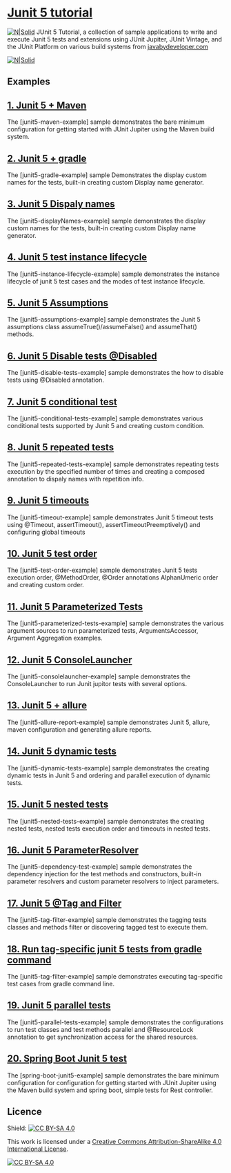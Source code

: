 # [Junit 5 tutorial](https://javabydeveloper.com/junit-5-tutorial/)
[![N|Solid](https://javabydeveloper.com/wp-content/uploads/2020/02/junit-5-tutorial-master.png)](https://javabydeveloper.com/junit-5-tutorial)
JUnit 5 Tutorial, a collection of sample applications to write and execute Junit 5 tests and extensions using JUnit Jupiter, JUnit Vintage, and the JUnit Platform on various build systems from [javabydeveloper.com](https://javabydeveloper.com)

[![N|Solid](https://javabydeveloper.com/wp-content/uploads/2017/08/Untitled-5.png)](https://javabydeveloper.com)

## Examples

## [1. Junit 5 + Maven](https://javabydeveloper.com/junit-5-maven-example/)
The [junit5-maven-example] sample demonstrates the bare minimum configuration for getting started with JUnit Jupiter using the Maven build system.

## [2. Junit 5 + gradle](https://javabydeveloper.com/junit-5-with-gradle-configuration-with-an-example/)
The [junit5-gradle-example] sample Demonstrates the display custom names for the tests, built-in creating custom Display name generator.

## [3. Junit 5 Dispaly names](https://javabydeveloper.com/junit-5-dispaly-names-for-tests/)
The [junit5-displayNames-example] sample demonstrates the display custom names for the tests, built-in creating custom Display name generator.

## [4. Junit 5 test instance lifecycle](https://javabydeveloper.com/junit-5-test-instance-lifecycle-with-examples/)
The [junit5-instance-lifecycle-example] sample demonstrates the instance lifecycle of junit 5 test cases and the modes of test instance lifecycle.

## [5. Junit 5 Assumptions](https://javabydeveloper.com/junit-5-assumptions-examples/)
The [junit5-assumptions-example] sample demonstrates the  Junit 5 assumptions class assumeTrue()/assumeFalse() and assumeThat() methods.

## [6. Junit 5 Disable tests @Disabled](https://javabydeveloper.com/junit-5-disable-tests-disabled-examples/)
The [junit5-disable-tests-example] sample demonstrates the how to disable tests using @Disabled annotation.

## [7. Junit 5 conditional test](https://javabydeveloper.com/junit-5-conditional-test-execution-with-examples/)
The [junit5-conditional-tests-example] sample demonstrates various conditional tests supported by Junit 5 and creating custom condition.

## [8. Junit 5 repeated tests](https://javabydeveloper.com/junit-5-repeated-tests-with-examples/)
The [junit5-repeated-tests-example] sample demonstrates repeating tests execution by the specified number of times and creating a composed annotation to dispaly names with repetition info.

## [9. Junit 5 timeouts](https://javabydeveloper.com/junit-5-timeouts-fail-if-test-not-executed-within-time/)
The [junit5-timeout-example] sample demonstrates Junit 5 timeout tests using @Timeout, assertTimeout(), assertTimeoutPreemptively() and configuring global timeouts

## [10. Junit 5 test order](https://javabydeveloper.com/junit-5-test-execution-order-with-examples/)
The [junit5-test-order-example] sample demonstrates Junit 5 tests execution order, @MethodOrder, @Order annotations AlphanUmeric order and creating custom order.

## [11. Junit 5 Parameterized Tests](https://javabydeveloper.com/junit-5-parameterized-tests-with-examples/)
The [junit5-parameterized-tests-example] sample demonstrates the various argument sources to run parameterized tests, ArgumentsAccessor, Argument Aggregation examples.

## [12. Junit 5 ConsoleLauncher](https://javabydeveloper.com/junit-5-consolelauncher-options-examples/)
The [junit5-consolelauncher-example] sample demonstrates the ConsoleLauncher to run Junit jupitor tests with several options.

## [13. Junit 5 + allure](https://javabydeveloper.com/junit-5-with-allure-reports-example/)
The [junit5-allure-report-example] sample demonstrates Junit 5, allure, maven configuration and generating allure reports.

## [14. Junit 5 dynamic tests](https://javabydeveloper.com/junit-5-dynamic-tests-testfactory-with-examples/)
The [junit5-dynamic-tests-example] sample demonstrates the creating dynamic tests in Junit 5 and ordering and parallel execution of dynamic tests.

## [15. Junit 5 nested tests](https://javabydeveloper.com/junit-5-nested-tests-with-several-examples/)
The [junit5-nested-tests-example] sample demonstrates the creating nested tests, nested tests execution order and timeouts in nested tests.

## [16. Junit 5 ParameterResolver](https://javabydeveloper.com/built-in-and-custom-junit-5-parameterresolver-examples/)
The [junit5-dependency-test-example] sample demonstrates the dependency injection for the test methods and constructors, built-in parameter resolvers and custom parameter resolvers to inject parameters.

## [17. Junit 5 @Tag and Filter](https://javabydeveloper.com/junit-5-tag-and-filtering-tags-with-examples/)
The [junit5-tag-filter-example] sample demonstrates the tagging tests classes and methods filter or discovering tagged test to execute them.

## [18. Run tag-specific junit 5 tests from gradle command](https://javabydeveloper.com/run-tag-specific-junit-5-tests-from-gradle-command/)
The [junit5-tag-filter-example] sample demonstrates executing tag-specific test cases from gradle command line.

## [19. Junit 5 parallel tests](https://javabydeveloper.com/junit-5-parallel-tests-execution-and-resourcelock-examples/)
The [junit5-parallel-tests-example] sample demonstrates the configurations to run test classes and test methods parallel and @ResourceLock annotation to get synchronization access for the shared resources.

## [20. Spring Boot Junit 5 test](https://javabydeveloper.com/spring-boot-junit-5-test-example/)
The [spring-boot-junit5-example] sample demonstrates the bare minimum configuration for configuration for getting started with JUnit Jupiter using the Maven build system and spring boot, simple tests for Rest controller.


## Licence
Shield: [![CC BY-SA 4.0][cc-by-sa-shield]][cc-by-sa]

This work is licensed under a [Creative Commons Attribution-ShareAlike 4.0
International License][cc-by-sa].

[![CC BY-SA 4.0][cc-by-sa-image]][cc-by-sa]

[cc-by-sa]: http://creativecommons.org/licenses/by-sa/4.0/
[cc-by-sa-image]: https://licensebuttons.net/l/by-sa/4.0/88x31.png
[cc-by-sa-shield]: https://img.shields.io/badge/License-CC%20BY--SA%204.0-lightgrey.svg
